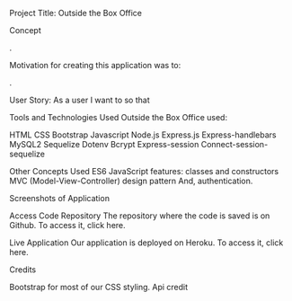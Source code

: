 Project Title: Outside the Box Office

Concept

.

Motivation for creating this application was to:

.

User Story: As a user
I want to
so that 

Tools and Technologies Used
Outside the Box Office used:

HTML
CSS
Bootstrap
Javascript
Node.js
Express.js
Express-handlebars
MySQL2
Sequelize
Dotenv
Bcrypt
Express-session
Connect-session-sequelize


Other Concepts Used
ES6 JavaScript features: classes and constructors
MVC (Model-View-Controller) design pattern
And, authentication.

Screenshots of Application

Access
Code Repository
The repository where the code is saved is on Github. To access it, click here.

Live Application
Our application is deployed on Heroku. To access it, click here.

Credits

Bootstrap for most of our CSS styling.
Api credit